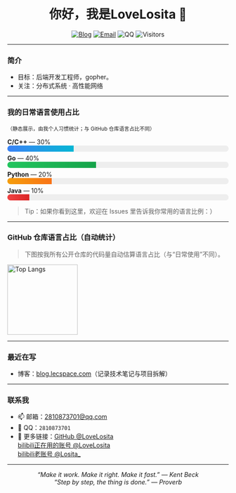 <h1 align="center">你好，我是LoveLosita 👋</h1>

<p align="center">
  <a href="https://blog.lecspace.com" target="_blank"><img alt="Blog" src="https://img.shields.io/badge/Blog-blog.lecspace.com-0a0?logo=wordpress&logoColor=white" /></a>
  <a href="mailto:2810873701@qq.com" target="_blank"><img alt="Email" src="https://img.shields.io/badge/Email-2810873701%40qq.com-0366d6?logo=microsoftoutlook&logoColor=white" /></a>
  <img alt="QQ" src="https://img.shields.io/badge/QQ-2810873701-12b7f5?logo=tencentqq&logoColor=white" />
  <img alt="Visitors" src="https://komarev.com/ghpvc/?username=iamzzm233&color=grey&label=views" />
</p>


---

### 简介

- 目标：后端开发工程师，gopher。
- 关注：分布式系统 · 高性能网络

---

###  我的日常语言使用占比

<sub>（静态展示，由我个人习惯统计；与 GitHub 仓库语言占比不同）</sub>

<div align="left">
  <div style="margin:6px 0; width:520px; max-width:100%">
    <div><b>C/C++</b> — 30%</div>
    <div style="background:#eee;border-radius:8px;overflow:hidden;height:14px;">
      <div style="background:linear-gradient(90deg,#3b82f6,#06b6d4);width:30%;height:14px"></div>
    </div>
  </div>
  <div style="margin:6px 0; width:520px; max-width:100%">
    <div><b>Go</b> — 40%</div>
    <div style="background:#eee;border-radius:8px;overflow:hidden;height:14px;">
      <div style="background:linear-gradient(90deg,#22c55e,#16a34a);width:40%;height:14px"></div>
    </div>
  </div>
  <div style="margin:6px 0; width:520px; max-width:100%">
    <div><b>Python</b> — 20%</div>
    <div style="background:#eee;border-radius:8px;overflow:hidden;height:14px;">
      <div style="background:linear-gradient(90deg,#f59e0b,#f97316);width:20%;height:14px"></div>
    </div>
  </div>
  <div style="margin:6px 0; width:520px; max-width:100%">
    <div><b>Java</b> — 10%</div>
    <div style="background:#eee;border-radius:8px;overflow:hidden;height:14px;">
      <div style="background:linear-gradient(90deg,#ef4444,#dc2626);width:10%;height:14px"></div>
    </div>
  </div>
</div>


> Tip：如果你看到这里，欢迎在 Issues 里告诉我你常用的语言比例：）

---

### GitHub 仓库语言占比（自动统计）

> 下图按我所有公开仓库的代码量自动估算语言占比（与“日常使用”不同）。

<p>
  <img height="160" alt="Top Langs" src="https://github-readme-stats.vercel.app/api/top-langs/?username=LoveLosita&layout=compact&langs_count=8&hide_border=true" />
</p>

---

### 最近在写

- 博客：<a href="https://blog.lecspace.com" target="_blank">blog.lecspace.com</a>（记录技术笔记与项目拆解）

---

### 联系我

- 📫 邮箱：<a href="mailto:2810873701@qq.com">2810873701@qq.com</a>
- 💬 QQ：<code>2810873701</code>
- 🧭 更多链接：<a href="https://github.com/LoveLosita">GitHub @LoveLosita</a><br>
<a href="https://www.bilibili.com/LoveLosita">bilibili正在用的账号 @LoveLosita</a><br>
<a href="https://www.bilibili.com/Losita_">bilibili老账号 @Losita_</a>

---

<p align="center">
  <em>“Make it work. Make it right. Make it fast.” — Kent Beck</em><br>
    <em>“Step by step, the thing is done.” — Proverb</em>
</p>

